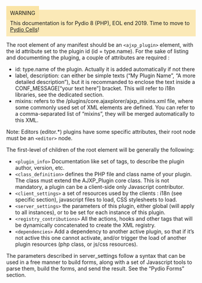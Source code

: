 <div style="background-color: #fbe9b7;font-size: 14px;">
<span style="background-color: #fae4a6;padding: 10px;">WARNING</span>
<span style="padding: 10px;display: inline-block;">This documentation is for Pydio 8 (PHP), EOL end 2019. Time to move to <a href="https://pydio.com/en/docs/cells/v2/quick-start">Pydio Cells</a>!</span>
</div>

The root element of any manifest should be an `<ajxp_plugin>` element, with the id attribute set to the plugin id (id = type.name). For the sake of listing and documenting the pluging, a couple of attributes are required :

+ id: type.name of the plugin. Actually it is added automatically if not there
+ label, description: can either be simple texts (“My Plugin Name”, “A more detailed description”), but it is recommanded to enclose the text inside a CONF_MESSAGE[“your text here”] bracket. This will refer to i18n libraries, see the dedicated section.
+ mixins: refers to the /plugins/core.ajaxplorer/ajxp_mixins.xml file, where some commonly used set of XML elements are defined. You can refer to a comma-separated list of “mixins”, they will be merged automatically to this XML.

Note: Editors (editor.*) plugins have some specific attributes, their root node must be an `<editor>` node.

The first-level of children of the root element will be generally the following:

+ `<plugin_info>`  Documentation like set of tags, to describe the plugin author, version, etc.
+ `<class_definition>` defines the PHP file and class name of your plugin. The class must extend the AJXP_Plugin core class. This is not mandatory, a plugin can be a client-side only Javascript contributor.
+ `<client_settings>` a set of resources used by the clients : i18n (see specific section), javascript files to load, CSS stylesheets to load.
+ `<server_settings>` the parameters of this plugin, either global (will apply to all instances), or to be set for each instance of this plugin.
+ `<registry_contributions>` All the actions, hooks and other tags that will be dynamically concatenated to create the XML registry.
+ `<dependencies>` Add a dependency to another active plugin, so that if it’s not active this one cannot activate, and/or trigger the load of another plugin resources (php class, or js/css resources).

The parameters described in server_settings follow a syntax that can be used in a free manner to build forms, along with a set of Javascript tools to parse them, build the forms, and send the result. See the “Pydio Forms” section.